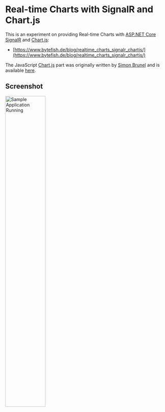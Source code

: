 # Real-time Charts with SignalR and Chart.js #

This is an experiment on providing Real-time Charts with [ASP.NET Core SignalR] and [Chart.js]:

* [https://www.bytefish.de/blog/realtime_charts_signalr_chartjs/](https://www.bytefish.de/blog/realtime_charts_signalr_chartjs/)

The JavaScript [Chart.js] part was originally written by [Simon Brunel](https://github.com/simonbrunel) and is available [here](https://plnkr.co/Imxwl9OQJuaMepLNy6ly).

## Screenshot ##

<a href="https://raw.githubusercontent.com/bytefish/SignalRSample/master/SignalRSample/Images/Screenshot.jpg">
	<img src="https://raw.githubusercontent.com/bytefish/SignalRSample/master/SignalRSample/Images/Screenshot.jpg" width="50%" height="50%" alt="Sample Application Running" />
</a>

[ASP.NET Core SignalR]: https://github.com/aspnet/SignalR
[Chart.js]: http://www.chartjs.org/
